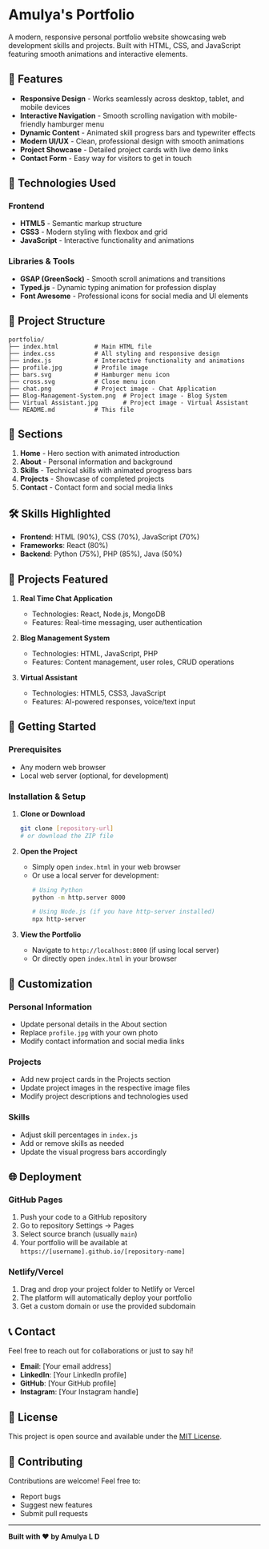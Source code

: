 # Amulya's Portfolio

A modern, responsive personal portfolio website showcasing web development skills and projects. Built with HTML, CSS, and JavaScript featuring smooth animations and interactive elements.

## 🌟 Features

- **Responsive Design** - Works seamlessly across desktop, tablet, and mobile devices
- **Interactive Navigation** - Smooth scrolling navigation with mobile-friendly hamburger menu
- **Dynamic Content** - Animated skill progress bars and typewriter effects
- **Modern UI/UX** - Clean, professional design with smooth animations
- **Project Showcase** - Detailed project cards with live demo links
- **Contact Form** - Easy way for visitors to get in touch

## 🚀 Technologies Used

### Frontend
- **HTML5** - Semantic markup structure
- **CSS3** - Modern styling with flexbox and grid
- **JavaScript** - Interactive functionality and animations

### Libraries & Tools
- **GSAP (GreenSock)** - Smooth scroll animations and transitions
- **Typed.js** - Dynamic typing animation for profession display
- **Font Awesome** - Professional icons for social media and UI elements

## 📁 Project Structure

```
portfolio/
├── index.html          # Main HTML file
├── index.css           # All styling and responsive design
├── index.js            # Interactive functionality and animations
├── profile.jpg         # Profile image
├── bars.svg            # Hamburger menu icon
├── cross.svg           # Close menu icon
├── chat.png            # Project image - Chat Application
├── Blog-Management-System.png  # Project image - Blog System
├── Virtual Assistant.jpg       # Project image - Virtual Assistant
└── README.md           # This file
```

## 🎯 Sections

1. **Home** - Hero section with animated introduction
2. **About** - Personal information and background
3. **Skills** - Technical skills with animated progress bars
4. **Projects** - Showcase of completed projects
5. **Contact** - Contact form and social media links

## 🛠️ Skills Highlighted

- **Frontend**: HTML (90%), CSS (70%), JavaScript (70%)
- **Frameworks**: React (80%)
- **Backend**: Python (75%), PHP (85%), Java (50%)

## 📱 Projects Featured

1. **Real Time Chat Application**
   - Technologies: React, Node.js, MongoDB
   - Features: Real-time messaging, user authentication

2. **Blog Management System**
   - Technologies: HTML, JavaScript, PHP
   - Features: Content management, user roles, CRUD operations

3. **Virtual Assistant**
   - Technologies: HTML5, CSS3, JavaScript
   - Features: AI-powered responses, voice/text input

## 🚀 Getting Started

### Prerequisites
- Any modern web browser
- Local web server (optional, for development)

### Installation & Setup

1. **Clone or Download**
   ```bash
   git clone [repository-url]
   # or download the ZIP file
   ```

2. **Open the Project**
   - Simply open `index.html` in your web browser
   - Or use a local server for development:
     ```bash
     # Using Python
     python -m http.server 8000
     
     # Using Node.js (if you have http-server installed)
     npx http-server
     ```

3. **View the Portfolio**
   - Navigate to `http://localhost:8000` (if using local server)
   - Or directly open `index.html` in your browser

## 🎨 Customization

### Personal Information
- Update personal details in the About section
- Replace `profile.jpg` with your own photo
- Modify contact information and social media links

### Projects
- Add new project cards in the Projects section
- Update project images in the respective image files
- Modify project descriptions and technologies used

### Skills
- Adjust skill percentages in `index.js`
- Add or remove skills as needed
- Update the visual progress bars accordingly

## 🌐 Deployment

### GitHub Pages
1. Push your code to a GitHub repository
2. Go to repository Settings → Pages
3. Select source branch (usually `main`)
4. Your portfolio will be available at `https://[username].github.io/[repository-name]`

### Netlify/Vercel
1. Drag and drop your project folder to Netlify or Vercel
2. The platform will automatically deploy your portfolio
3. Get a custom domain or use the provided subdomain

## 📞 Contact

Feel free to reach out for collaborations or just to say hi!

- **Email**: [Your email address]
- **LinkedIn**: [Your LinkedIn profile]
- **GitHub**: [Your GitHub profile]
- **Instagram**: [Your Instagram handle]

## 📝 License

This project is open source and available under the [MIT License](LICENSE).

## 🤝 Contributing

Contributions are welcome! Feel free to:
- Report bugs
- Suggest new features
- Submit pull requests

---

**Built with ❤️ by Amulya L D**
